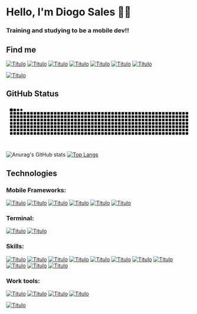 # Hello, I'm Diogo Sales 👋👋
### Training and studying to be a mobile dev!!
## Find me

[![Titulo](https://img.shields.io/badge/LinkedIn-0077B5?style=for-the-badge&logo=linkedin&logoColor=white)](https://www.linkedin.com/in/diogo-sales-dev/)
[![Titulo](https://img.shields.io/badge/Gmail-D14836?style=for-the-badge&logo=gmail&logoColor=white)](https://is.gd/digsalesemail)
[![Titulo](https://img.shields.io/badge/WhatsApp-25D366?style=for-the-badge&logo=whatsapp&logoColor=white)](https://wa.me/5561984212998)
[![Titulo](https://img.shields.io/badge/Instagram-E4405F?style=for-the-badge&logo=instagram&logoColor=white)](https://www.instagram.com/_digsales/)
[![Titulo](https://img.shields.io/badge/Facebook-1877F2?style=for-the-badge&logo=facebook&logoColor=white)](https://www.facebook.com/diogo.sales.9465/)
[![Titulo](https://img.shields.io/badge/Twitter-1DA1F2?style=for-the-badge&logo=twitter&logoColor=white)](https://twitter.com/_digsales)
[![Titulo](https://img.shields.io/badge/Discord-7289DA?style=for-the-badge&logo=discord&logoColor=white)](https://discord.com/users/tal%20do%20dog#1302)

[![Titulo](https://img.shields.io/badge/website-000000?style=for-the-badge&logo=About.me&logoColor=white)](https://keepo.io/digsales-dev/)
  
## GitHub Status

![snake gif](https://github.com/digsales/digsales/blob/output/github-contribution-grid-snake.svg)

![Anurag's GitHub stats](https://github-readme-stats.vercel.app/api?username=digsales&show_icons=true&theme=dracula)
[![Top Langs](https://github-readme-stats.vercel.app/api/top-langs/?username=digsales&layout=compact&theme=dracula)](https://github.com/anuraghazra/github-readme-stats)

## Technologies

### Mobile Frameworks:

[![Titulo](https://img.shields.io/badge/Android-3DDC84?style=for-the-badge&logo=android&logoColor=white)]()
[![Titulo](https://img.shields.io/badge/iOS-000000?style=for-the-badge&logo=ios&logoColor=white)]()
[![Titulo](https://img.shields.io/badge/React_Native-20232A?style=for-the-badge&logo=react&logoColor=61DAFB)]()
[![Titulo](https://img.shields.io/badge/Flutter-02569B?style=for-the-badge&logo=flutter&logoColor=white)]()
[![Titulo](https://img.shields.io/badge/Ionic-3880FF?style=for-the-badge&logo=ionic&logoColor=white)]()
[![Titulo](https://img.shields.io/badge/Kotlin-0095D5?&style=for-the-badge&logo=kotlin&logoColor=white)]()

### Terminal:

[![Titulo](https://img.shields.io/badge/GIT-E44C30?style=for-the-badge&logo=git&logoColor=white)]()
[![Titulo](https://img.shields.io/badge/powershell-5391FE?style=for-the-badge&logo=powershell&logoColor=white)]()

### Skills:

[![Titulo](https://img.shields.io/badge/React_Native-20232A?style=for-the-badge&logo=react&logoColor=61DAFB)]()
[![Titulo](https://img.shields.io/badge/Flutter-02569B?style=for-the-badge&logo=flutter&logoColor=white)]()
[![Titulo](https://img.shields.io/badge/Ionic-3880FF?style=for-the-badge&logo=ionic&logoColor=white)]()
[![Titulo](https://img.shields.io/badge/Kotlin-0095D5?&style=for-the-badge&logo=kotlin&logoColor=white)]()
[![Titulo](https://img.shields.io/badge/JavaScript-F7DF1E?style=for-the-badge&logo=javascript&logoColor=black)]()
[![Titulo](https://img.shields.io/badge/TypeScript-007ACC?style=for-the-badge&logo=typescript&logoColor=white)]()
[![Titulo](https://img.shields.io/badge/Node.js-43853D?style=for-the-badge&logo=node.js&logoColor=white)]()
[![Titulo](https://img.shields.io/badge/HTML5-E34F26?style=for-the-badge&logo=html5&logoColor=white)]()
[![Titulo](https://img.shields.io/badge/CSS3-1572B6?style=for-the-badge&logo=css3&logoColor=white)]()
[![Titulo](https://img.shields.io/badge/Python-3776AB?style=for-the-badge&logo=python&logoColor=white)]()
[![Titulo](https://img.shields.io/badge/SQLite-07405E?style=for-the-badge&logo=sqlite&logoColor=white)]()

### Work tools:

[![Titulo](https://img.shields.io/badge/Visual_Studio_Code-0078D4?style=for-the-badge&logo=visual%20studio%20code&logoColor=white)]()
[![Titulo](https://img.shields.io/badge/PyCharm-000000.svg?&style=for-the-badge&logo=PyCharm&logoColor=white)]()
[![Titulo](https://img.shields.io/badge/Android_Studio-3DDC84?style=for-the-badge&logo=android-studio&logoColor=white)]()
[![Titulo](https://img.shields.io/badge/Colab-F9AB00?style=for-the-badge&logo=googlecolab&color=525252)]()  
  
[![Titulo](https://img.shields.io/github/followers/digsales.svg?style=social&label=Follow&maxAge=2592000)](https://github.com/digsales)
